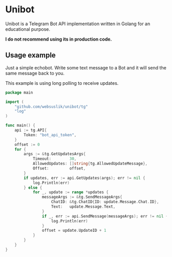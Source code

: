 # Unibot

Unibot is a Telegram Bot API implementation written in Golang for an educational purpose.

**I do not recommend using its in production code.**

## Usage example

Just a simple echobot. Write some text message to a Bot and it will send the same message back to you. 

This example is using long polling to receive updates.
```go
package main

import (
	"github.com/websuslik/unibot/tg"
	"log"
)

func main() {
	api := tg.API{
		Token: "bot_api_token",
	}
	offset := 0
	for {
		args := &tg.GetUpdatesArgs{
			Timeout:        30,
			AllowedUpdates: []string{tg.AllowedUpdateMessage},
			Offset:         offset,
		}
		if updates, err := api.GetUpdates(args); err != nil {
			log.Println(err)
		} else {
			for _, update := range *updates {
				messageArgs := &tg.SendMessageArgs{
					ChatID: &tg.ChatID{ID: update.Message.Chat.ID},
					Text:   update.Message.Text,
				}
				if _, err := api.SendMessage(messageArgs); err != nil {
					log.Println(err)
				}
				offset = update.UpdateID + 1
			}
		}
	}
}

```